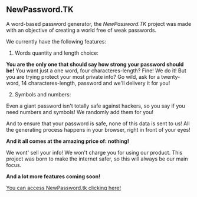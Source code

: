 ## NewPassword.TK

A word-based password generator, the *NewPassword.TK* project was made with an objective of creating a world free of weak passwords.

We currently have the following features:

1. Words quantity and length choice:

**You are the only one that should say how strong your password should be!** You want just a one word, four characteres-length? Fine! We do it!
But you are trying protect your most private info? Go wild, ask for a twenty-word, 14 characteres-length, password and we'll delivery it for you!

2. Symbols and numbers:

Even a giant password isn't totally safe against hackers, so you say if you need numbers and symbols! We randomly add them for you!

And to ensure that your password is safe, none of this data is sent to us! All the generating process happens in your browser, right in front of your eyes!

**And it all comes at the amazing price of: nothing!**

We wont' sell your info! We won't charge you for using our product. This project was born to make the internet safer, so this will always be our main focus.

**And a lot more features coming soon!**

[You can access NewPassword.tk clicking here!](http://www.newpassword.tk)
